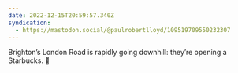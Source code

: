 ```yaml
---
date: 2022-12-15T20:59:57.340Z
syndication:
  - https://mastodon.social/@paulrobertlloyd/109519709550232307
---
```


Brighton’s London Road is rapidly going downhill: they’re opening a Starbucks. 🤮
